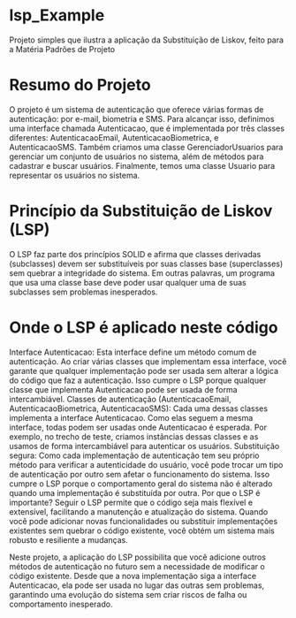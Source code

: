 # lsp_Example
Projeto simples que ilustra a aplicação da Substituição de Liskov, feito para a Matéria Padrões de Projeto
# Resumo do Projeto
O projeto é um sistema de autenticação que oferece várias formas de autenticação: por e-mail, biometria e SMS. Para alcançar isso, definimos uma interface chamada Autenticacao, que é implementada por três classes diferentes: AutenticacaoEmail, AutenticacaoBiometrica, e AutenticacaoSMS. Também criamos uma classe GerenciadorUsuarios para gerenciar um conjunto de usuários no sistema, além de métodos para cadastrar e buscar usuários. Finalmente, temos uma classe Usuario para representar os usuários no sistema.

# Princípio da Substituição de Liskov (LSP)
O LSP faz parte dos princípios SOLID e afirma que classes derivadas (subclasses) devem ser substituíveis por suas classes base (superclasses) sem quebrar a integridade do sistema. Em outras palavras, um programa que usa uma classe base deve poder usar qualquer uma de suas subclasses sem problemas inesperados.

# Onde o LSP é aplicado neste código
Interface Autenticacao: Esta interface define um método comum de autenticação. Ao criar várias classes que implementam essa interface, você garante que qualquer implementação pode ser usada sem alterar a lógica do código que faz a autenticação. Isso cumpre o LSP porque qualquer classe que implementa Autenticacao pode ser usada de forma intercambiável.
Classes de autenticação (AutenticacaoEmail, AutenticacaoBiometrica, AutenticacaoSMS): Cada uma dessas classes implementa a interface Autenticacao. Como elas seguem a mesma interface, todas podem ser usadas onde Autenticacao é esperada. Por exemplo, no trecho de teste, criamos instâncias dessas classes e as usamos de forma intercambiável para autenticar os usuários.
Substituição segura: Como cada implementação de autenticação tem seu próprio método para verificar a autenticidade do usuário, você pode trocar um tipo de autenticação por outro sem afetar o funcionamento do sistema. Isso cumpre o LSP porque o comportamento geral do sistema não é alterado quando uma implementação é substituída por outra.
Por que o LSP é importante?
Seguir o LSP permite que o código seja mais flexível e extensível, facilitando a manutenção e atualização do sistema. Quando você pode adicionar novas funcionalidades ou substituir implementações existentes sem quebrar o código existente, você obtém um sistema mais robusto e resiliente a mudanças.

Neste projeto, a aplicação do LSP possibilita que você adicione outros métodos de autenticação no futuro sem a necessidade de modificar o código existente. Desde que a nova implementação siga a interface Autenticacao, ela pode ser usada no lugar das outras sem problemas, garantindo uma evolução do sistema sem criar riscos de falha ou comportamento inesperado.
